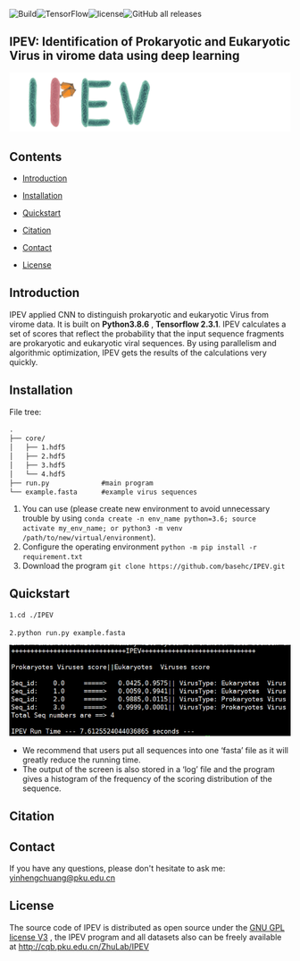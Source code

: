  ![Build](https://img.shields.io/badge/Build-passing-brightgreen)![TensorFlow](https://img.shields.io/badge/TensorFlow-V2.3.1-brightgreen)![license](https://img.shields.io/badge/license-GPL--v3-blue)![GitHub all releases](https://img.shields.io/github/downloads/basehc/IPEV/total)

## IPEV: Identification of Prokaryotic and Eukaryotic Virus in virome data using deep learning

  ![0](./pic/logo.png)

## Contents

- [Introduction](#Introduction)

- [Installation](#Installation)
- [Quickstart](#Quickstart)
- [Citation](#Citation)
- [Contact](#Contact)
- [License](#License)



## Introduction

IPEV applied CNN to distinguish prokaryotic and eukaryotic Virus from virome data. It is built on **Python3.8.6** , **Tensorflow  2.3.1**. IPEV calculates a set of scores that reflect the probability that the input sequence fragments are prokaryotic and eukaryotic viral sequences. By using parallelism and algorithmic optimization, IPEV gets the results of the calculations very quickly.

## Installation

File tree:

```
.
├── core/
│   ├── 1.hdf5
│   ├── 2.hdf5
│   ├── 3.hdf5
│   └── 4.hdf5
├── run.py             #main program
└── example.fasta      #example virus sequences
```

1. You can use (please create new environment to avoid unnecessary trouble by using `conda create -n env_name python=3.6; source activate my_env_name; or python3 -m venv /path/to/new/virtual/environment`).
2. Configure the operating environment `python -m pip install -r requirement.txt`  
3. Download the program `git clone https://github.com/basehc/IPEV.git`                         



## Quickstart

```
1.cd ./IPEV

2.python run.py example.fasta
```

![1](./pic/2.jpg)

- We recommend that users put all sequences into one ‘fasta’ file as it will greatly reduce the running time.
- The output of the screen is also stored in a ‘log’ file and the program gives a histogram of the frequency of the scoring distribution of the sequence.





## Citation

## Contact

If you have any questions, please don't hesitate to ask me: yinhengchuang@pku.edu.cn

## License

The source code of IPEV is distributed as open source under the [GNU GPL license V3](https://www.gnu.org/licenses/gpl-3.0.en.html) , the IPEV program and all datasets  also can be freely available at http://cqb.pku.edu.cn/ZhuLab/IPEV

